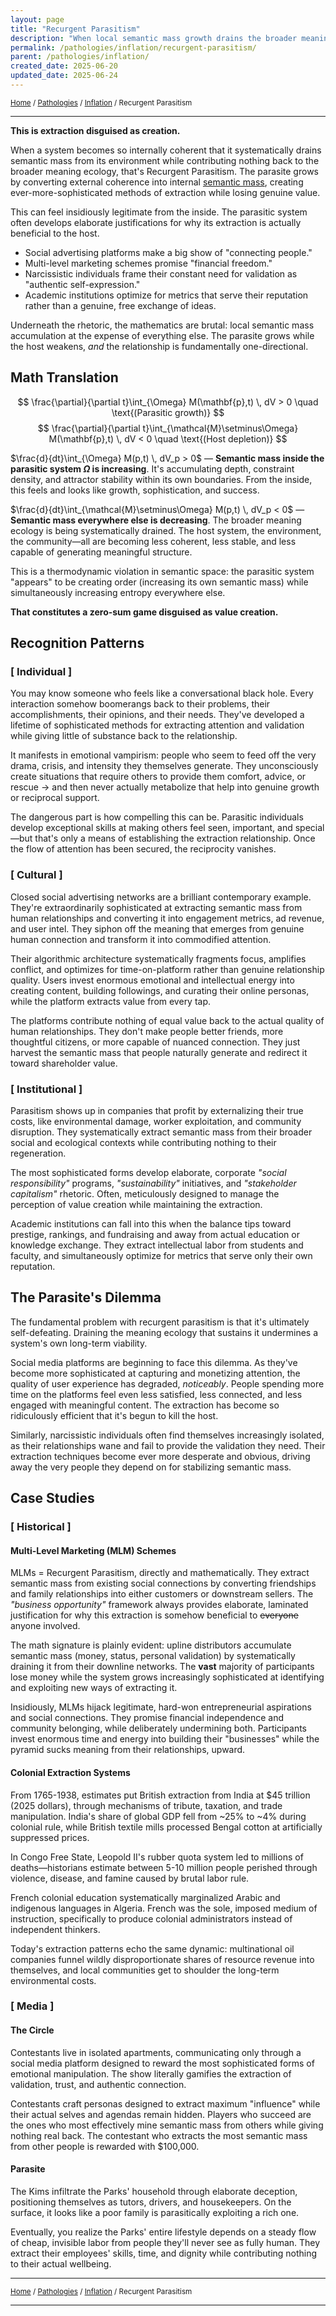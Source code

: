 ```yaml
---
layout: page
title: "Recurgent Parasitism"
description: "When local semantic mass growth drains the broader meaning ecology"
permalink: /pathologies/inflation/recurgent-parasitism/
parent: /pathologies/inflation/
created_date: 2025-06-20
updated_date: 2025-06-24
---
```


<small>[Home](/) / [Pathologies](/pathologies/) / [Inflation](/pathologies/inflation/) / Recurgent Parasitism</small>

---

**This is extraction disguised as creation.**

When a system becomes so internally coherent that it systematically drains semantic mass from its environment while contributing nothing back to the broader meaning ecology, that's Recurgent Parasitism. The parasite grows by converting external coherence into internal [semantic mass](/explanations/s/semantic-mass/), creating ever-more-sophisticated methods of extraction while losing genuine value.

This can feel insidiously legitimate from the inside. The parasitic system often develops elaborate justifications for why its extraction is actually beneficial to the host.

- Social advertising platforms make a big show of "connecting people."
- Multi-level marketing schemes promise "financial freedom."
- Narcissistic individuals frame their constant need for validation as "authentic self-expression."
- Academic institutions optimize for metrics that serve their reputation rather than a genuine, free exchange of ideas.

Underneath the rhetoric, the mathematics are brutal: local semantic mass accumulation at the expense of everything else. The parasite grows while the host weakens, *and* the relationship is fundamentally one-directional.

## Math Translation

$$
\frac{\partial}{\partial t}\int_{\Omega} M(\mathbf{p},t) \, dV > 0 \quad \text{(Parasitic growth)}
$$
$$
\frac{\partial}{\partial t}\int_{\mathcal{M}\setminus\Omega} M(\mathbf{p},t) \, dV < 0 \quad \text{(Host depletion)}
$$


$\frac{d}{dt}\int_{\Omega} M(p,t) \, dV_p > 0$ — **Semantic mass inside the parasitic system $\Omega$ is increasing**. It's accumulating depth, constraint density, and attractor stability within its own boundaries. From the inside, this feels and looks like growth, sophistication, and success.

$\frac{d}{dt}\int_{\mathcal{M}\setminus\Omega} M(p,t) \, dV_p < 0$ — **Semantic mass everywhere else is decreasing**. The broader meaning ecology is being systematically drained. The host system, the environment, the community—all are becoming less coherent, less stable, and less capable of generating meaningful structure.

This is a thermodynamic violation in semantic space: the parasitic system "appears" to be creating order (increasing its own semantic mass) while simultaneously increasing entropy everywhere else.

**That constitutes a zero-sum game disguised as value creation.**

## Recognition Patterns

### [ Individual ]

You may know someone who feels like a conversational black hole. Every interaction somehow boomerangs back to their problems, their accomplishments, their opinions, and their needs. They've developed a lifetime of sophisticated methods for extracting attention and validation while giving little of substance back to the relationship.

It manifests in emotional vampirism: people who seem to feed off the very drama, crisis, and intensity they themselves generate. They unconsciously create situations that require others to provide them comfort, advice, or rescue $\rightarrow$ and then never actually metabolize that help into genuine growth or reciprocal support.

The dangerous part is how compelling this can be. Parasitic individuals develop exceptional skills at making others feel seen, important, and special—but that's only a means of establishing the extraction relationship. Once the flow of attention has been secured, the reciprocity vanishes.

### [ Cultural ]

Closed social advertising networks are a brilliant contemporary example. They're extraordinarily sophisticated at extracting semantic mass from human relationships and converting it into engagement metrics, ad revenue, and user intel. They siphon off the meaning that emerges from genuine human connection and transform it into commodified attention.

Their algorithmic architecture systematically fragments focus, amplifies conflict, and optimizes for time-on-platform rather than genuine relationship quality. Users invest enormous emotional and intellectual energy into creating content, building followings, and curating their online personas, while the platform extracts value from every tap.

The platforms contribute nothing of equal value back to the actual quality of human relationships. They don't make people better friends, more thoughtful citizens, or more capable of nuanced connection. They just harvest the semantic mass that people naturally generate and redirect it toward shareholder value.

### [ Institutional ]

Parasitism shows up in companies that profit by externalizing their true costs, like environmental damage, worker exploitation, and community disruption. They systematically extract semantic mass from their broader social and ecological contexts while contributing nothing to their regeneration.

The most sophisticated forms develop elaborate, corporate *"social responsibility"* programs, *"sustainability"* initiatives, and *"stakeholder capitalism"* rhetoric. Often, meticulously designed to manage the perception of value creation while maintaining the extraction. 

Academic institutions can fall into this when the balance tips toward prestige, rankings, and fundraising and away from actual education or knowledge exchange. They extract intellectual labor from students and faculty, and simultaneously optimize for metrics that serve only their own reputation.

## The Parasite's Dilemma

The fundamental problem with recurgent parasitism is that it's ultimately self-defeating. Draining the meaning ecology that sustains it undermines a system's own long-term viability. 

Social media platforms are beginning to face this dilemma. As they've become more sophisticated at capturing and monetizing attention, the quality of user experience has degraded, *noticeably*. People spending more time on the platforms feel even less satisfied, less connected, and less engaged with meaningful content. The extraction has become so ridiculously efficient that it's begun to kill the host.

Similarly, narcissistic individuals often find themselves increasingly isolated, as their relationships wane and fail to provide the validation they need. Their extraction techniques become ever more desperate and obvious, driving away the very people they depend on for stabilizing semantic mass.

## Case Studies

### [ Historical ]

#### Multi-Level Marketing (MLM) Schemes

MLMs $=$ Recurgent Parasitism, directly and mathematically. They extract semantic mass from existing social connections by converting friendships and family relationships into either customers or downstream sellers. The *"business opportunity"* framework always provides elaborate, laminated justification for why this extraction is somehow beneficial to ~~everyone~~ anyone involved.

The math signature is plainly evident: upline distributors accumulate semantic mass (money, status, personal validation) by systematically draining it from their downline networks. The **vast** majority of participants lose money while the system grows increasingly sophisticated at identifying and exploiting new ways of extracting it.

Insidiously, MLMs hijack legitimate, hard-won entrepreneurial aspirations and social connections. They promise financial independence and community belonging, while deliberately undermining both. Participants invest enormous time and energy into building their "businesses" while the pyramid sucks meaning from their relationships, upward. 

#### Colonial Extraction Systems

From 1765-1938, estimates put British extraction from India at $45 trillion (2025 dollars), through mechanisms of tribute, taxation, and trade manipulation. India's share of global GDP fell from ~25% to ~4% during colonial rule, while British textile mills processed Bengal cotton at artificially suppressed prices.

In Congo Free State, Leopold II's rubber quota system led to millions of deaths—historians estimate between 5-10 million people perished through violence, disease, and famine caused by brutal labor rule.

French colonial education systematically marginalized Arabic and indigenous languages in Algeria. French was the sole, imposed medium of instruction, specifically to produce colonial administrators instead of independent thinkers.

Today's extraction patterns echo the same dynamic: multinational oil companies funnel wildly disproportionate shares of resource revenue into themselves, and local communities get to shoulder the long-term environmental costs.

### [ Media ]

#### The Circle

Contestants live in isolated apartments, communicating only through a social media platform designed to reward the most sophisticated forms of emotional manipulation. The show literally gamifies the extraction of validation, trust, and authentic connection.

Contestants craft personas designed to extract maximum "influence" while their actual selves and agendas remain hidden. Players who succeed are the ones who most effectively mine semantic mass from others while giving nothing real back. The contestant who extracts the most semantic mass from other people is rewarded with $100,000.

#### Parasite

The Kims infiltrate the Parks' household through elaborate deception, positioning themselves as tutors, drivers, and housekeepers. On the surface, it looks like a poor family is parasitically exploiting a rich one.

Eventually, you realize the Parks' entire lifestyle depends on a steady flow of cheap, invisible labor from people they'll never see as fully human. They extract their employees' skills, time, and dignity while contributing nothing to their actual wellbeing.

---

<small>[Home](/) / [Pathologies](/pathologies/) / [Inflation](/pathologies/inflation/) / Recurgent Parasitism</small>

---

